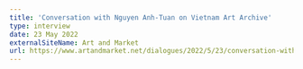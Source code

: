```yaml
---
title: 'Conversation with Nguyen Anh-Tuan on Vietnam Art Archive'
type: interview
date: 23 May 2022
externalSiteName: Art and Market
url: https://www.artandmarket.net/dialogues/2022/5/23/conversation-with-nguyen-anh-tuan
---
```

